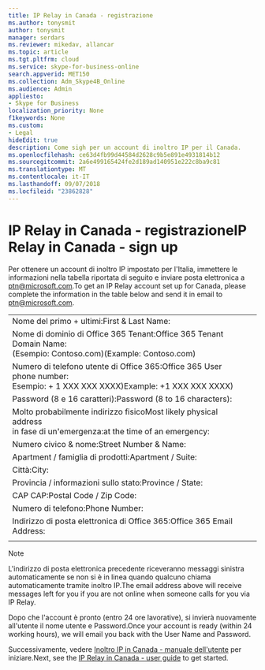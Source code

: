 ```yaml
---
title: IP Relay in Canada - registrazione
ms.author: tonysmit
author: tonysmit
manager: serdars
ms.reviewer: mikedav, allancar
ms.topic: article
ms.tgt.pltfrm: cloud
ms.service: skype-for-business-online
search.appverid: MET150
ms.collection: Adm_Skype4B_Online
ms.audience: Admin
appliesto:
- Skype for Business
localization_priority: None
f1keywords: None
ms.custom:
- Legal
hideEdit: true
description: Come sigh per un account di inoltro IP per il Canada.
ms.openlocfilehash: ce63d4fb99d44584d2628c9b5e891e4931814b12
ms.sourcegitcommit: 2a6e499165424fe2d189ad140951e222c8ba9c81
ms.translationtype: MT
ms.contentlocale: it-IT
ms.lasthandoff: 09/07/2018
ms.locfileid: "23862828"
---
```

# <a name="ip-relay-in-canada---sign-up"></a><span data-ttu-id="d709a-103">IP Relay in Canada - registrazione</span><span class="sxs-lookup"><span data-stu-id="d709a-103">IP Relay in Canada - sign up</span></span>

<span data-ttu-id="d709a-104">Per ottenere un account di inoltro IP impostato per l'Italia, immettere le informazioni nella tabella riportata di seguito e inviare posta elettronica a [ptn@microsoft.com](mailto:ptn@microsoft.com).</span><span class="sxs-lookup"><span data-stu-id="d709a-104">To get an IP Relay account set up for Canada, please complete the information in the table below and send it in email to [ptn@microsoft.com](mailto:ptn@microsoft.com).</span></span>

|||
|:-----|:-----|
|<span data-ttu-id="d709a-105">Nome del primo + ultimi:</span><span class="sxs-lookup"><span data-stu-id="d709a-105">First & Last Name:</span></span>||
|<span data-ttu-id="d709a-106">Nome di dominio di Office 365 Tenant:</span><span class="sxs-lookup"><span data-stu-id="d709a-106">Office 365 Tenant Domain Name:</span></span> <br/><span data-ttu-id="d709a-107">(Esempio: Contoso.com)</span><span class="sxs-lookup"><span data-stu-id="d709a-107">(Example: Contoso.com)</span></span>||
|<span data-ttu-id="d709a-108">Numero di telefono utente di Office 365:</span><span class="sxs-lookup"><span data-stu-id="d709a-108">Office 365 User phone number:</span></span> <br/><span data-ttu-id="d709a-109">Esempio: + 1 XXX XXX XXXX)</span><span class="sxs-lookup"><span data-stu-id="d709a-109">Example: +1 XXX XXX XXXX)</span></span> ||
|<span data-ttu-id="d709a-110">Password (8 e 16 caratteri):</span><span class="sxs-lookup"><span data-stu-id="d709a-110">Password (8 to 16 characters):</span></span> ||
|<span data-ttu-id="d709a-111">Molto probabilmente indirizzo fisico</span><span class="sxs-lookup"><span data-stu-id="d709a-111">Most likely physical address</span></span> <br/><span data-ttu-id="d709a-112">in fase di un'emergenza:</span><span class="sxs-lookup"><span data-stu-id="d709a-112">at the time of an emergency:</span></span>||
|<span data-ttu-id="d709a-113">Numero civico & nome:</span><span class="sxs-lookup"><span data-stu-id="d709a-113">Street Number & Name:</span></span>||
|<span data-ttu-id="d709a-114">Apartment / famiglia di prodotti:</span><span class="sxs-lookup"><span data-stu-id="d709a-114">Apartment / Suite:</span></span>||
|<span data-ttu-id="d709a-115">Città:</span><span class="sxs-lookup"><span data-stu-id="d709a-115">City:</span></span>||
|<span data-ttu-id="d709a-116">Provincia / informazioni sullo stato:</span><span class="sxs-lookup"><span data-stu-id="d709a-116">Province / State:</span></span>||
|<span data-ttu-id="d709a-117">CAP CAP:</span><span class="sxs-lookup"><span data-stu-id="d709a-117">Postal Code / Zip Code:</span></span>||
|<span data-ttu-id="d709a-118">Numero di telefono:</span><span class="sxs-lookup"><span data-stu-id="d709a-118">Phone Number:</span></span>||
|<span data-ttu-id="d709a-119">Indirizzo di posta elettronica di Office 365:</span><span class="sxs-lookup"><span data-stu-id="d709a-119">Office 365 Email Address:</span></span>||
|||

> [!NOTE]
> <span data-ttu-id="d709a-120">L'indirizzo di posta elettronica precedente riceveranno messaggi sinistra automaticamente se non si è in linea quando qualcuno chiama automaticamente tramite inoltro IP.</span><span class="sxs-lookup"><span data-stu-id="d709a-120">The email address above will receive messages left for you if you are not online when someone calls for you via IP Relay.</span></span> 

<span data-ttu-id="d709a-121">Dopo che l'account è pronto (entro 24 ore lavorative), si invierà nuovamente all'utente il nome utente e Password.</span><span class="sxs-lookup"><span data-stu-id="d709a-121">Once your account is ready (within 24 working hours), we will email you back with the User Name and Password.</span></span> 


<span data-ttu-id="d709a-122">Successivamente, vedere [Inoltro IP in Canada - manuale dell'utente](ip-relay-canada-user-guide.md) per iniziare.</span><span class="sxs-lookup"><span data-stu-id="d709a-122">Next, see the [IP Relay in Canada - user guide](ip-relay-canada-user-guide.md) to get started.</span></span> 


